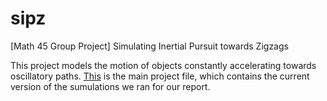 # sipz
[Math 45 Group Project] Simulating Inertial Pursuit towards Zigzags

This project models the motion of objects constantly accelerating towards oscillatory paths. 
[This](https://github.com/PythonNut/sipz/blob/master/sips.ipynb) is the main project file, which contains the current version of the sumulations we ran for our report.
